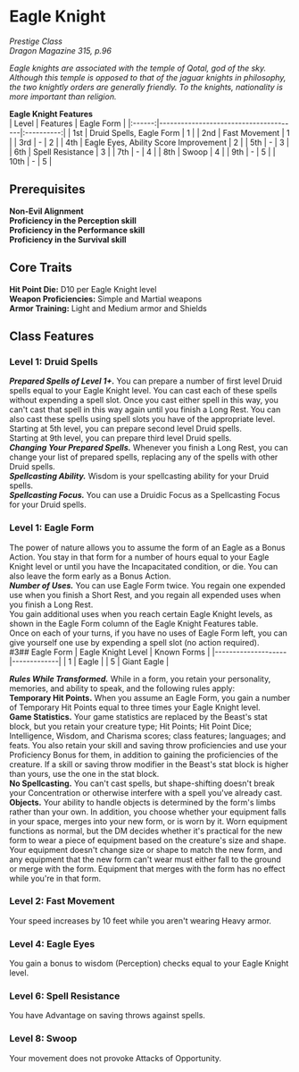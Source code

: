 # Eagle Knight
*Prestige Class*  
*Dragon Magazine 315, p.96*  

*Eagle knights are associated with the temple of Qotal, god of the sky. Although this temple is opposed to that of the jaguar knights in philosophy, the two knightly orders are generally friendly. To the knights, nationality is more important than religion.*

**Eagle Knight Features**  
| Level  | Features                              | Eagle Form |
|:------:|---------------------------------------|:----------:|
| 1st    | Druid Spells, Eagle Form              | 1          |
| 2nd    | Fast Movement                         | 1          |
| 3rd    | -                                     | 2          |
| 4th    | Eagle Eyes, Ability Score Improvement | 2          |
| 5th    | -                                     | 3          |
| 6th    | Spell Resistance                      | 3          |
| 7th    | -                                     | 4          |
| 8th    | Swoop                                 | 4          |
| 9th    | -                                     | 5          |
| 10th   | -                                     | 5          |

## Prerequisites
**Non-Evil Alignment**  
**Proficiency in the Perception skill**  
**Proficiency in the Performance skill**  
**Proficiency in the Survival skill**  

## Core Traits
**Hit Point Die:** D10 per Eagle Knight level  
**Weapon Proficiencies:** Simple and Martial weapons  
**Armor Training:** Light and Medium armor and Shields  

## Class Features

### Level 1: Druid Spells
***Prepared Spells of Level 1+.*** You can prepare a number of first level Druid spells equal to your Eagle Knight level. You can cast each of these spells without expending a spell slot. Once you cast either spell in this way, you can't cast that spell in this way again until you finish a Long Rest. You can also cast these spells using spell slots you have of the appropriate level.  
Starting at 5th level, you can prepare second level Druid spells.  
Starting at 9th level, you can prepare third level Druid spells.  
***Changing Your Prepared Spells.*** Whenever you finish a Long Rest, you can change your list of prepared spells, replacing any of the spells with other Druid spells.  
***Spellcasting Ability.*** Wisdom is your spellcasting ability for your Druid spells.  
***Spellcasting Focus.*** You can use a Druidic Focus as a Spellcasting Focus for your Druid spells.

### Level 1: Eagle Form
The power of nature allows you to assume the form of an Eagle as a Bonus Action. You stay in that form for a number of hours equal to your Eagle Knight level or until you have the Incapacitated condition, or die. You can also leave the form early as a Bonus Action.  
***Number of Uses.*** You can use Eagle Form twice. You regain one expended use when you finish a Short Rest, and you regain all expended uses when you finish a Long Rest.  
You gain additional uses when you reach certain Eagle Knight levels, as shown in the Eagle Form column of the Eagle Knight Features table.  
Once on each of your turns, if you have no uses of Eagle Form left, you can give yourself one use by expending a spell slot (no action required).  
#3## Eagle Form
| Eagle Knight Level | Known Forms |
|--------------------|-------------|
| 1                  | Eagle       |
| 5                  | Giant Eagle |

***Rules While Transformed.*** While in a form, you retain your personality, memories, and ability to speak, and the following rules apply:  
**Temporary Hit Points.** When you assume an Eagle Form, you gain a number of Temporary Hit Points equal to three times your Eagle Knight level.  
**Game Statistics.** Your game statistics are replaced by the Beast's stat block, but you retain your creature type; Hit Points; Hit Point Dice; Intelligence, Wisdom, and Charisma scores; class features; languages; and feats. You also retain your skill and saving throw proficiencies and use your Proficiency Bonus for them, in addition to gaining the proficiencies of the creature. If a skill or saving throw modifier in the Beast's stat block is higher than yours, use the one in the stat block.  
**No Spellcasting.** You can't cast spells, but shape-shifting doesn't break your Concentration or otherwise interfere with a spell you've already cast.  
**Objects.** Your ability to handle objects is determined by the form's limbs rather than your own. In addition, you choose whether your equipment falls in your space, merges into your new form, or is worn by it. Worn equipment functions as normal, but the DM decides whether it's practical for the new form to wear a piece of equipment based on the creature's size and shape. Your equipment doesn't change size or shape to match the new form, and any equipment that the new form can't wear must either fall to the ground or merge with the form. Equipment that merges with the form has no effect while you're in that form.

### Level 2: Fast Movement
Your speed increases by 10 feet while you aren't wearing Heavy armor.

### Level 4: Eagle Eyes
You gain a bonus to wisdom (Perception) checks equal to your Eagle Knight level.

### Level 6: Spell Resistance
You have Advantage on saving throws against spells.

### Level 8: Swoop
Your movement does not provoke Attacks of Opportunity.
